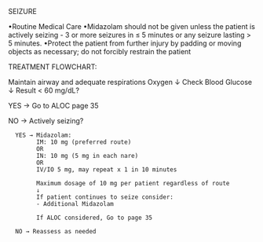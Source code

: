 SEIZURE

•Routine Medical Care
•Midazolam should not be given unless the patient is actively seizing - 3 or more seizures in ≤ 5 minutes or any seizure lasting > 5 minutes.
•Protect the patient from further injury by padding or moving objects as necessary; do not forcibly restrain the patient

TREATMENT FLOWCHART:

Maintain airway and adequate respirations
Oxygen
↓
Check Blood Glucose
↓
Result < 60 mg/dL?

YES → Go to ALOC page 35

NO → Actively seizing?
      
      YES → Midazolam:
            IM: 10 mg (preferred route)
            OR
            IN: 10 mg (5 mg in each nare)
            OR
            IV/IO 5 mg, may repeat x 1 in 10 minutes
            
            Maximum dosage of 10 mg per patient regardless of route
            ↓
            If patient continues to seize consider:
            - Additional Midazolam
            
            If ALOC considered, Go to page 35
      
      NO → Reassess as needed

